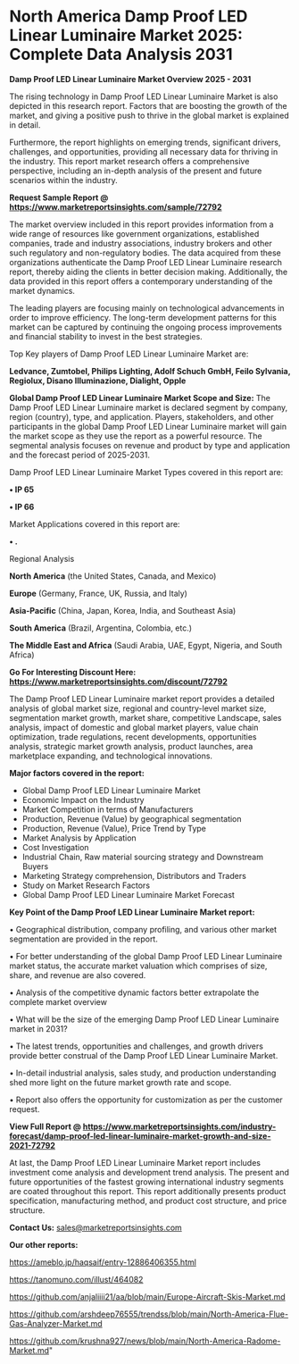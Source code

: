 # North America Damp Proof LED Linear Luminaire Market 2025: Complete Data Analysis 2031

<Strong> Damp Proof LED Linear Luminaire Market Overview 2025 - 2031</strong>

The rising technology in Damp Proof LED Linear Luminaire Market is also depicted in this research report. Factors that are boosting the growth of the market, and giving a positive push to thrive in the global market is explained in detail.

Furthermore, the report highlights on emerging trends, significant drivers, challenges, and opportunities, providing all necessary data for thriving in the industry. This report market research offers a comprehensive perspective, including an in-depth analysis of the present and future scenarios within the industry.

<strong>Request Sample Report @ <a href=https://www.marketreportsinsights.com/sample/72792>https://www.marketreportsinsights.com/sample/72792</a></strong>

The market overview included in this report provides information from a wide range of resources like government organizations, established companies, trade and industry associations, industry brokers and other such regulatory and non-regulatory bodies. The data acquired from these organizations authenticate the Damp Proof LED Linear Luminaire research report, thereby aiding the clients in better decision making. Additionally, the data provided in this report offers a contemporary understanding of the market dynamics.

The leading players are focusing mainly on technological advancements in order to improve efficiency. The long-term development patterns for this market can be captured by continuing the ongoing process improvements and financial stability to invest in the best strategies.

Top Key players of Damp Proof LED Linear Luminaire Market are:

<strong>Ledvance, Zumtobel, Philips Lighting, Adolf Schuch GmbH, Feilo Sylvania, Regiolux, Disano Illuminazione, Dialight, Opple</strong>

<strong><b>Global Damp Proof LED Linear Luminaire Market Scope and Size:</b></strong>
The Damp Proof LED Linear Luminaire market is declared segment by company, region (country), type, and application. Players, stakeholders, and other participants in the global Damp Proof LED Linear Luminaire market will gain the market scope as they use the report as a powerful resource. The segmental analysis focuses on revenue and product by type and application and the forecast period of 2025-2031.

Damp Proof LED Linear Luminaire Market Types covered in this report are:

<strong>• IP 65

• IP 66</strong>

Market Applications covered in this report are:

<strong>• .</strong> 

Regional Analysis

<strong>North America</strong> (the United States, Canada, and Mexico)

<strong>Europe</strong> (Germany, France, UK, Russia, and Italy)

<strong>Asia-Pacific</strong> (China, Japan, Korea, India, and Southeast Asia)

<strong>South America</strong> (Brazil, Argentina, Colombia, etc.)

<strong>The Middle East and Africa</strong> (Saudi Arabia, UAE, Egypt, Nigeria, and South Africa)

<strong>Go For Interesting Discount Here: <a href=https://www.marketreportsinsights.com/discount/72792>https://www.marketreportsinsights.com/discount/72792</a></strong>

The Damp Proof LED Linear Luminaire market report provides a detailed analysis of global market size, regional and country-level market size, segmentation market growth, market share, competitive Landscape, sales analysis, impact of domestic and global market players, value chain optimization, trade regulations, recent developments, opportunities analysis, strategic market growth analysis, product launches, area marketplace expanding, and technological innovations.

<strong><b>Major factors covered in the report:</b></strong>
<ul>
  <li>Global Damp Proof LED Linear Luminaire Market </li>
  <li>Economic Impact on the Industry</li>
  <li>Market Competition in terms of Manufacturers</li>
  <li>Production, Revenue (Value) by geographical segmentation</li>
  <li>Production, Revenue (Value), Price Trend by Type</li>
  <li>Market Analysis by Application</li>
  <li>Cost Investigation</li>
  <li>Industrial Chain, Raw material sourcing strategy and Downstream Buyers</li>
  <li>Marketing Strategy comprehension, Distributors and Traders</li>
  <li>Study on Market Research Factors</li>
  <li>Global Damp Proof LED Linear Luminaire Market Forecast</li>
</ul>

<strong><b>Key Point of the Damp Proof LED Linear Luminaire Market report:</b></strong>

• Geographical distribution, company profiling, and various other market segmentation are provided in the report.

• For better understanding of the global Damp Proof LED Linear Luminaire market status, the accurate market valuation which comprises of size, share, and revenue are also covered.

• Analysis of the competitive dynamic factors better extrapolate the complete market overview

• What will be the size of the emerging Damp Proof LED Linear Luminaire market in 2031?

• The latest trends, opportunities and challenges, and growth drivers provide better construal of the Damp Proof LED Linear Luminaire Market.

• In-detail industrial analysis, sales study, and production understanding shed more light on the future market growth rate and scope.

• Report also offers the opportunity for customization as per the customer request.

<strong><b>View Full Report @ <a href=https://www.marketreportsinsights.com/industry-forecast/damp-proof-led-linear-luminaire-market-growth-and-size-2021-72792>https://www.marketreportsinsights.com/industry-forecast/damp-proof-led-linear-luminaire-market-growth-and-size-2021-72792</a></b></strong>


At last, the Damp Proof LED Linear Luminaire Market report includes investment come analysis and development trend analysis. The present and future opportunities of the fastest growing international industry segments are coated throughout this report. This report additionally presents product specification, manufacturing method, and product cost structure, and price structure.

<strong>Contact Us:</strong>
sales@marketreportsinsights.com

<strong>Our other reports:</strong>

<a href=https://ameblo.jp/haqsaif/entry-12886406355.html>https://ameblo.jp/haqsaif/entry-12886406355.html</a>

<a href=https://tanomuno.com/illust/464082>https://tanomuno.com/illust/464082</a>

<a href=https://github.com/anjaliiii21/aa/blob/main/Europe-Aircraft-Skis-Market.md>https://github.com/anjaliiii21/aa/blob/main/Europe-Aircraft-Skis-Market.md</a>

<a href=https://github.com/arshdeep76555/trendss/blob/main/North-America-Flue-Gas-Analyzer-Market.md>https://github.com/arshdeep76555/trendss/blob/main/North-America-Flue-Gas-Analyzer-Market.md</a>

<a href=https://github.com/krushna927/news/blob/main/North-America-Radome-Market.md>https://github.com/krushna927/news/blob/main/North-America-Radome-Market.md</a>"
